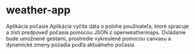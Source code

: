 # weather-app
Aplikácia počasie
Aplikácia vyčíta dáta o polohe použivateľa, ktoré spracuje a zistí predpoveď počasia pomocou JSON z openweathermaps. 
Ovládanie bude umožnené gestami, prostredie vykreslené pomocou canvasu a dynamické zmeny pozadia podľa aktuálneho počasia.

